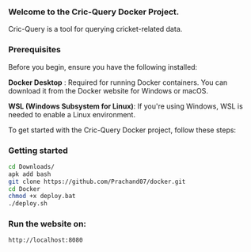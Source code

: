 ### Welcome to the Cric-Query Docker Project.
Cric-Query is a tool for querying cricket-related data.

### Prerequisites
Before you begin, ensure you have the following installed:

**Docker Desktop** : Required for running Docker containers. You can download it from the Docker website for Windows or macOS.           

**WSL (Windows Subsystem for Linux)**: If you're using Windows, WSL is needed to enable a Linux environment.

To get started with the Cric-Query Docker project, follow these steps:

### Getting started

```bash
cd Downloads/
apk add bash
git clone https://github.com/Prachand07/docker.git
cd Docker
chmod +x deploy.bat
./deploy.sh
```
### Run the website on:
```bash
http://localhost:8080
```
